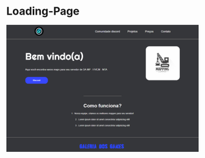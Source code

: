 # Loading-Page

<img src="https://github.com/luanmachadoyt/Loading-Page/blob/main/demonstra%C3%A7%C3%A3o.PNG?raw=true">
